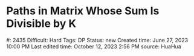 # Paths in Matrix Whose Sum Is Divisible by K

#: 2435
Difficult: Hard
Tags: DP
Status: new
Created time: June 27, 2023 10:00 PM
Last edited time: October 12, 2023 2:56 PM
source: HuaHua